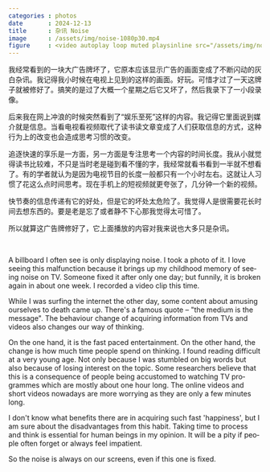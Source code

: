 ```yaml
---
categories : photos
date       : 2024-12-13
title      : 杂讯 Noise
image      : /assets/img/noise-1080p30.mp4
figure     : <video autoplay loop muted playsinline src="/assets/img/noise-1080p30.mp4"></video>
---
```

我经常看到的一块大广告牌坏了，它原本应该显示广告的画面变成了不断闪动的灰白杂讯。我记得我小时候在电视上见到的这样的画面。好玩。可惜才过了一天这牌子就被修好了。搞笑的是过了大概一个星期之后它又坏了，然后我录下了一小段录像。

后来我在网上冲浪的时候突然看到了“娱乐至死”这样的内容。我记得它里面说到媒介就是信息。当看电视看视频取代了读书读文章变成了人们获取信息的方式，这种行为上的改变也会造成思考习惯的改变。

追逐快速的享乐是一方面，另一方面是专注思考一个内容的时间长度。我从小就觉得读书比较难，不只是当时老是碰到看不懂的字，我经常就看书看到一半就不想看了。有的学者就认为是因为电视节目的长度一般都只有一个小时左右。这就让人习惯了花这么点时间思考。现在手机上的短视频就更夸张了，几分钟一个新的视频。

快节奏的信息传递有它的好处，但是它的坏处太危险了。我觉得人是很需要花长时间去想东西的。要是老是忘了或者静不下心那我觉得太可惜了。

所以就算这广告牌修好了，它上面播放的内容对我来说也大多只是杂讯。

<br>
<p lang="en">
  A billboard I often see is only displaying noise. I took a photo of it. I love seeing this malfunction because it brings up my childhood memory of seeing noise on TV. Someone fixed it after only one day; but funnily, it is broken again in about one week. I recorded a video clip this time.
</p>

<p lang="en">
  While I was surfing the internet the other day, some content about amusing ourselves to death came up. There's a famous quote – "the medium is the message". The behaviour change of acquiring information from TVs and videos also changes our way of thinking.
</p>

<p lang="en">
  On the one hand, it is the fast paced entertainment. On the other hand, the change is how much time people spend on thinking. I found reading difficult at a very young age. Not only because I was stumbled on big words but also because of losing interest on the topic. Some researchers believe that this is a consequence of people being accustomed to watching TV programmes which are mostly about one hour long. The online videos and short videos nowadays are more worrying as they are only a few minutes long.
</p>

<p lang="en">
  I don't know what benefits there are in acquiring such fast 'happiness', but I am sure about the disadvantages from this habit. Taking time to process and think is essential for human beings in my opinion. It will be a pity if people often forget or always feel impatient.
</p>

<p lang="en">
  So the noise is always on our screens, even if this one is fixed.
</p>